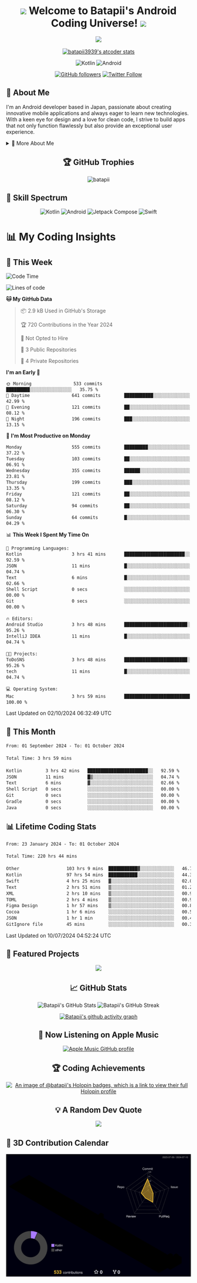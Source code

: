 <h1 align="center">
  <img src="https://media.giphy.com/media/hvRJCLFzcasrR4ia7z/giphy.gif" width="28">
  Welcome to Batapii's Android Coding Universe!
  <img src="https://media.giphy.com/media/hvRJCLFzcasrR4ia7z/giphy.gif" width="28">
</h1>

<p align="center">
  <img src="https://readme-typing-svg.herokuapp.com/?lines=Android+Developer+in+Japan;Always%20learning%20new%20things&font=Fira%20Code&center=true&width=440&height=45&color=f75c7e&vCenter=true&size=22">
</p>

<div align="center">

[![batapii3939's atcoder stats](https://atcoder-readme-stats.vercel.app/stats/batapii3939?theme=dark&show_history=5&width=450)](https://github.com/iwbc-mzk/atcoder-readme-stats)

![Kotlin](https://img.shields.io/badge/Kotlin-★☆☆☆☆☆☆☆☆☆-brightgreen)
![Android](https://img.shields.io/badge/Android-★☆☆☆☆☆☆☆☆☆-brightgreen)

  
[![GitHub followers](https://img.shields.io/github/followers/batapii?style=social)](https://github.com/batapii)
[![Twitter Follow](https://img.shields.io/twitter/follow/batapii?style=social)](https://twitter.com/batapii3939)

</div>

## 🚀 About Me
I'm an Android developer based in Japan, passionate about creating innovative mobile applications and always eager to learn new technologies. With a keen eye for design and a love for clean code, I strive to build apps that not only function flawlessly but also provide an exceptional user experience.

<details>
<summary>🌟 More About Me</summary>

- 🔭 I'm currently working on revolutionizing mobile productivity apps
- 🌱 I'm currently learning Kotlin Multiplatform and Jetpack Compose
- 👯 I'm looking to collaborate on open-source Android projects
- 💬 Ask me about Android development, Kotlin, and mobile UX design
- ⚡ Fun fact: I can solve a Rubik's cube in under 2 minutes!

</details>

<h2 align="center">🏆 GitHub Trophies</h2>
<p align="center">
  <img src="https://github-profile-trophy.vercel.app/?username=batapii&theme=nord&column=7&no-frame=true&no-bg=true&rank=SECRET,SSS,SS,S,AAA,AA,A,B,C,?" alt="batapii" />
</p>

## 🌈 Skill Spectrum

<div align="center">

![Kotlin](https://img.shields.io/badge/Kotlin-0095D5?style=for-the-badge&logo=kotlin&logoColor=white)
![Android](https://img.shields.io/badge/Android-3DDC84?style=for-the-badge&logo=android&logoColor=white)
![Jetpack Compose](https://img.shields.io/badge/Jetpack%20Compose-4285F4?style=for-the-badge&logo=jetpackcompose&logoColor=white)
![Swift](https://img.shields.io/badge/Swift-FA7343?style=for-the-badge&logo=swift&logoColor=white)

</div>


# 📊 My Coding Insights

## 📅 This Week
<!--START_SECTION:waka-week-->
![Code Time](http://img.shields.io/badge/Code%20Time-223%20hrs%2027%20mins-blue)

![Lines of code](https://img.shields.io/badge/From%20Hello%20World%20I%27ve%20Written-96.7%20thousand%20lines%20of%20code-blue)

**🐱 My GitHub Data** 

> 📦 2.9 kB Used in GitHub's Storage 
 > 
> 🏆 720 Contributions in the Year 2024
 > 
> 🚫 Not Opted to Hire
 > 
> 📜 3 Public Repositories 
 > 
> 🔑 4 Private Repositories 
 > 
**I'm an Early 🐤** 

```text
🌞 Morning                533 commits         █████████░░░░░░░░░░░░░░░░   35.75 % 
🌆 Daytime                641 commits         ███████████░░░░░░░░░░░░░░   42.99 % 
🌃 Evening                121 commits         ██░░░░░░░░░░░░░░░░░░░░░░░   08.12 % 
🌙 Night                  196 commits         ███░░░░░░░░░░░░░░░░░░░░░░   13.15 % 
```
📅 **I'm Most Productive on Monday** 

```text
Monday                   555 commits         █████████░░░░░░░░░░░░░░░░   37.22 % 
Tuesday                  103 commits         ██░░░░░░░░░░░░░░░░░░░░░░░   06.91 % 
Wednesday                355 commits         ██████░░░░░░░░░░░░░░░░░░░   23.81 % 
Thursday                 199 commits         ███░░░░░░░░░░░░░░░░░░░░░░   13.35 % 
Friday                   121 commits         ██░░░░░░░░░░░░░░░░░░░░░░░   08.12 % 
Saturday                 94 commits          ██░░░░░░░░░░░░░░░░░░░░░░░   06.30 % 
Sunday                   64 commits          █░░░░░░░░░░░░░░░░░░░░░░░░   04.29 % 
```


📊 **This Week I Spent My Time On** 

```text
💬 Programming Languages: 
Kotlin                   3 hrs 41 mins       ███████████████████████░░   92.59 % 
JSON                     11 mins             █░░░░░░░░░░░░░░░░░░░░░░░░   04.74 % 
Text                     6 mins              █░░░░░░░░░░░░░░░░░░░░░░░░   02.66 % 
Shell Script             0 secs              ░░░░░░░░░░░░░░░░░░░░░░░░░   00.00 % 
Git                      0 secs              ░░░░░░░░░░░░░░░░░░░░░░░░░   00.00 % 

🔥 Editors: 
Android Studio           3 hrs 48 mins       ████████████████████████░   95.26 % 
IntelliJ IDEA            11 mins             █░░░░░░░░░░░░░░░░░░░░░░░░   04.74 % 

🐱‍💻 Projects: 
ToDoSNS                  3 hrs 48 mins       ████████████████████████░   95.26 % 
tech                     11 mins             █░░░░░░░░░░░░░░░░░░░░░░░░   04.74 % 

💻 Operating System: 
Mac                      3 hrs 59 mins       █████████████████████████   100.00 % 
```


 Last Updated on 02/10/2024 06:32:49 UTC
<!--END_SECTION:waka-week-->

## 📅 This Month
<!--START_SECTION:wakamonth-->

```txt
From: 01 September 2024 - To: 01 October 2024

Total Time: 3 hrs 59 mins

Kotlin         3 hrs 42 mins   ███████████████████████░░   92.59 %
JSON           11 mins         █▒░░░░░░░░░░░░░░░░░░░░░░░   04.74 %
Text           6 mins          ▓░░░░░░░░░░░░░░░░░░░░░░░░   02.66 %
Shell Script   0 secs          ░░░░░░░░░░░░░░░░░░░░░░░░░   00.00 %
Git            0 secs          ░░░░░░░░░░░░░░░░░░░░░░░░░   00.00 %
Gradle         0 secs          ░░░░░░░░░░░░░░░░░░░░░░░░░   00.00 %
Java           0 secs          ░░░░░░░░░░░░░░░░░░░░░░░░░   00.00 %
```

<!--END_SECTION:wakamonth-->

## 📊 Lifetime Coding Stats

<!--START_SECTION:wakaalltime-->

```txt
From: 23 January 2024 - To: 01 October 2024

Total Time: 220 hrs 44 mins

Other                  103 hrs 9 mins  ███████████▓░░░░░░░░░░░░░   46.73 %
Kotlin                 97 hrs 54 mins  ███████████░░░░░░░░░░░░░░   44.35 %
Swift                  4 hrs 25 mins   ▓░░░░░░░░░░░░░░░░░░░░░░░░   02.00 %
Text                   2 hrs 51 mins   ▒░░░░░░░░░░░░░░░░░░░░░░░░   01.29 %
XML                    2 hrs 10 mins   ▒░░░░░░░░░░░░░░░░░░░░░░░░   00.99 %
TOML                   2 hrs 4 mins    ▒░░░░░░░░░░░░░░░░░░░░░░░░   00.94 %
Figma Design           1 hr 57 mins    ▒░░░░░░░░░░░░░░░░░░░░░░░░   00.89 %
Cocoa                  1 hr 6 mins     ░░░░░░░░░░░░░░░░░░░░░░░░░   00.50 %
JSON                   1 hr 1 min      ░░░░░░░░░░░░░░░░░░░░░░░░░   00.46 %
GitIgnore file         45 mins         ░░░░░░░░░░░░░░░░░░░░░░░░░   00.34 %
```

<!--END_SECTION:wakaalltime-->

Last Updated on 10/07/2024 04:52:24 UTC

## 🌟 Featured Projects

<div align="center">
  <a href="https://github.com/batapii/ToDoSNS">
    <img src="https://github-readme-stats.vercel.app/api/pin/?username=batapii&repo=ToDoSNS&theme=radical" />
  </a>

## 📈 GitHub Stats

<div align="center">
  <img src="https://github-readme-stats.vercel.app/api?username=batapii&show_icons=true&theme=radical" alt="Batapii's GitHub Stats" />
  <img src="https://github-readme-streak-stats.herokuapp.com/?user=batapii&theme=radical" alt="Batapii's GitHub Streak" />
  
[![Batapii's github activity graph](https://github-readme-activity-graph.vercel.app/graph?username=batapii&theme=react-dark)](https://github.com/ashutosh00710/github-readme-activity-graph)
</div>

## 🎵 Now Listening on Apple Music

<div align="center">
  
[![Apple Music GitHub profile](https://music-profile.rayriffy.com/theme/dark.svg?uid=001005.6598667d2ffd4a10a4f429edd0ba24c4.1156)](https://github.com/rayriffy/apple-music-github-profile)

</div>


## 🏆 Coding Achievements

<div align="center">

[![An image of @batapii's Holopin badges, which is a link to view their full Holopin profile](https://holopin.me/batapii)](https://holopin.io/@batapii)

</div>

## 💡 A Random Dev Quote

<div align="center">

![](https://quotes-github-readme.vercel.app/api?type=horizontal&theme=radical)

</div>

</div>

## 🚀 3D Contribution Calendar

<div align="center">
  
![](./profile-3d-contrib/profile-night-rainbow.svg)

</div>
